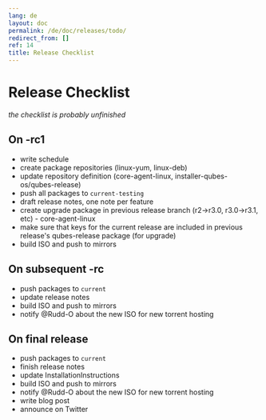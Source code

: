 ```yaml
---
lang: de
layout: doc
permalink: /de/doc/releases/todo/
redirect_from: []
ref: 14
title: Release Checklist
---
```


Release Checklist
=================
<a id="release-checklist"></a>

*the checklist is probably unfinished*

On -rc1
-------
<a id="on--rc1"></a>

* write schedule
* create package repositories (linux-yum, linux-deb)
* update repository definition (core-agent-linux, installer-qubes-os/qubes-release)
* push all packages to `current-testing`
* draft release notes, one note per feature
* create upgrade package in previous release branch (r2->r3.0, r3.0->r3.1, etc) - core-agent-linux
* make sure that keys for the current release are included in previous release's qubes-release package (for upgrade)
* build ISO and push to mirrors

On subsequent -rc
-----------------
<a id="on-subsequent--rc"></a>

* push packages to `current`
* update release notes
* build ISO and push to mirrors
* notify @Rudd-O about the new ISO for new torrent hosting

On final release
----------------
<a id="on-final-release"></a>

* push packages to `current`
* finish release notes
* update InstallationInstructions
* build ISO and push to mirrors
* notify @Rudd-O about the new ISO for new torrent hosting
* write blog post
* announce on Twitter
